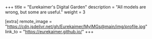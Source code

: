 +++
title = "Eurekaimer's Digital Garden"
description = "All models are wrong, but some are useful."
weight = 3

[extra]
remote_image = "https://cdn.jsdelivr.net/gh/Eurekaimer/MyIMGs@main/img/profile.jpg"
link_to = "https://eurekaimer.github.io/"
+++
